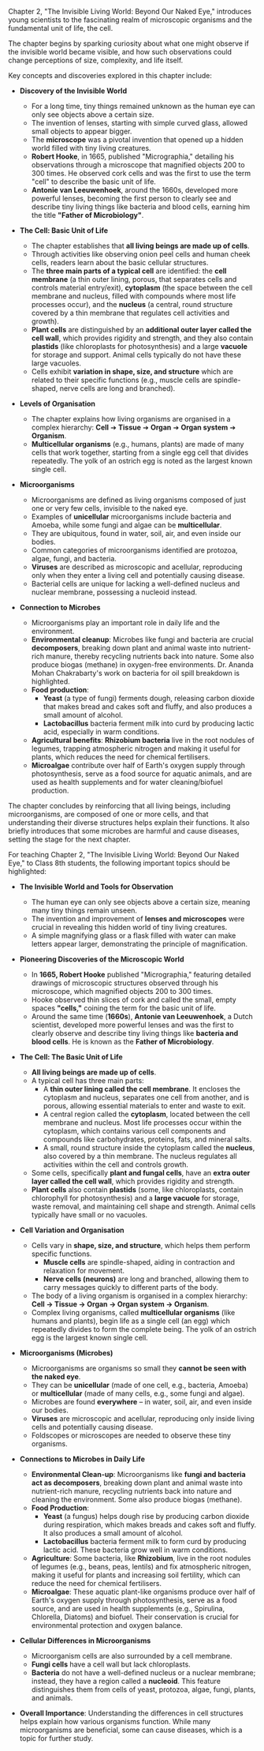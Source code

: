 Chapter 2, "The Invisible Living World: Beyond Our Naked Eye," introduces young scientists to the fascinating realm of microscopic organisms and the fundamental unit of life, the cell.

The chapter begins by sparking curiosity about what one might observe if the invisible world became visible, and how such observations could change perceptions of size, complexity, and life itself.

Key concepts and discoveries explored in this chapter include:

*   **Discovery of the Invisible World**
    *   For a long time, tiny things remained unknown as the human eye can only see objects above a certain size.
    *   The invention of lenses, starting with simple curved glass, allowed small objects to appear bigger.
    *   The **microscope** was a pivotal invention that opened up a hidden world filled with tiny living creatures.
    *   **Robert Hooke**, in 1665, published "Micrographia," detailing his observations through a microscope that magnified objects 200 to 300 times. He observed cork cells and was the first to use the term "cell" to describe the basic unit of life.
    *   **Antonie van Leeuwenhoek**, around the 1660s, developed more powerful lenses, becoming the first person to clearly see and describe tiny living things like bacteria and blood cells, earning him the title **"Father of Microbiology"**.

*   **The Cell: Basic Unit of Life**
    *   The chapter establishes that **all living beings are made up of cells**.
    *   Through activities like observing onion peel cells and human cheek cells, readers learn about the basic cellular structures.
    *   The **three main parts of a typical cell** are identified: the **cell membrane** (a thin outer lining, porous, that separates cells and controls material entry/exit), **cytoplasm** (the space between the cell membrane and nucleus, filled with compounds where most life processes occur), and the **nucleus** (a central, round structure covered by a thin membrane that regulates cell activities and growth).
    *   **Plant cells** are distinguished by an **additional outer layer called the cell wall**, which provides rigidity and strength, and they also contain **plastids** (like chloroplasts for photosynthesis) and a large **vacuole** for storage and support. Animal cells typically do not have these large vacuoles.
    *   Cells exhibit **variation in shape, size, and structure** which are related to their specific functions (e.g., muscle cells are spindle-shaped, nerve cells are long and branched).

*   **Levels of Organisation**
    *   The chapter explains how living organisms are organised in a complex hierarchy: **Cell** ➔ **Tissue** ➔ **Organ** ➔ **Organ system** ➔ **Organism**.
    *   **Multicellular organisms** (e.g., humans, plants) are made of many cells that work together, starting from a single egg cell that divides repeatedly. The yolk of an ostrich egg is noted as the largest known single cell.

*   **Microorganisms**
    *   Microorganisms are defined as living organisms composed of just one or very few cells, invisible to the naked eye.
    *   Examples of **unicellular** microorganisms include bacteria and Amoeba, while some fungi and algae can be **multicellular**.
    *   They are ubiquitous, found in water, soil, air, and even inside our bodies.
    *   Common categories of microorganisms identified are protozoa, algae, fungi, and bacteria.
    *   **Viruses** are described as microscopic and acellular, reproducing only when they enter a living cell and potentially causing disease.
    *   Bacterial cells are unique for lacking a well-defined nucleus and nuclear membrane, possessing a nucleoid instead.

*   **Connection to Microbes**
    *   Microorganisms play an important role in daily life and the environment.
    *   **Environmental cleanup**: Microbes like fungi and bacteria are crucial **decomposers**, breaking down plant and animal waste into nutrient-rich manure, thereby recycling nutrients back into nature. Some also produce biogas (methane) in oxygen-free environments. Dr. Ananda Mohan Chakrabarty's work on bacteria for oil spill breakdown is highlighted.
    *   **Food production**:
        *   **Yeast** (a type of fungi) ferments dough, releasing carbon dioxide that makes bread and cakes soft and fluffy, and also produces a small amount of alcohol.
        *   **Lactobacillus** bacteria ferment milk into curd by producing lactic acid, especially in warm conditions.
    *   **Agricultural benefits**: **Rhizobium bacteria** live in the root nodules of legumes, trapping atmospheric nitrogen and making it useful for plants, which reduces the need for chemical fertilisers.
    *   **Microalgae** contribute over half of Earth's oxygen supply through photosynthesis, serve as a food source for aquatic animals, and are used as health supplements and for water cleaning/biofuel production.

The chapter concludes by reinforcing that all living beings, including microorganisms, are composed of one or more cells, and that understanding their diverse structures helps explain their functions. It also briefly introduces that some microbes are harmful and cause diseases, setting the stage for the next chapter.

For teaching Chapter 2, "The Invisible Living World: Beyond Our Naked Eye," to Class 8th students, the following important topics should be highlighted:

*   **The Invisible World and Tools for Observation**
    *   The human eye can only see objects above a certain size, meaning many tiny things remain unseen.
    *   The invention and improvement of **lenses and microscopes** were crucial in revealing this hidden world of tiny living creatures.
    *   A simple magnifying glass or a flask filled with water can make letters appear larger, demonstrating the principle of magnification.

*   **Pioneering Discoveries of the Microscopic World**
    *   In **1665, Robert Hooke** published "Micrographia," featuring detailed drawings of microscopic structures observed through his microscope, which magnified objects 200 to 300 times.
    *   Hooke observed thin slices of cork and called the small, empty spaces **"cells,"** coining the term for the basic unit of life.
    *   Around the same time (**1660s**), **Antonie van Leeuwenhoek**, a Dutch scientist, developed more powerful lenses and was the first to clearly observe and describe tiny living things like **bacteria and blood cells**. He is known as the **Father of Microbiology**.

*   **The Cell: The Basic Unit of Life**
    *   **All living beings are made up of cells**.
    *   A typical cell has three main parts:
        *   A **thin outer lining called the cell membrane**. It encloses the cytoplasm and nucleus, separates one cell from another, and is porous, allowing essential materials to enter and waste to exit.
        *   A central region called the **cytoplasm**, located between the cell membrane and nucleus. Most life processes occur within the cytoplasm, which contains various cell components and compounds like carbohydrates, proteins, fats, and mineral salts.
        *   A small, round structure inside the cytoplasm called the **nucleus**, also covered by a thin membrane. The nucleus regulates all activities within the cell and controls growth.
    *   Some cells, specifically **plant and fungal cells**, have an **extra outer layer called the cell wall**, which provides rigidity and strength.
    *   **Plant cells** also contain **plastids** (some, like chloroplasts, contain chlorophyll for photosynthesis) and a **large vacuole** for storage, waste removal, and maintaining cell shape and strength. Animal cells typically have small or no vacuoles.

*   **Cell Variation and Organisation**
    *   Cells vary in **shape, size, and structure**, which helps them perform specific functions.
        *   **Muscle cells** are spindle-shaped, aiding in contraction and relaxation for movement.
        *   **Nerve cells (neurons)** are long and branched, allowing them to carry messages quickly to different parts of the body.
    *   The body of a living organism is organised in a complex hierarchy: **Cell → Tissue → Organ → Organ system → Organism**.
    *   Complex living organisms, called **multicellular organisms** (like humans and plants), begin life as a single cell (an egg) which repeatedly divides to form the complete being. The yolk of an ostrich egg is the largest known single cell.

*   **Microorganisms (Microbes)**
    *   Microorganisms are organisms so small they **cannot be seen with the naked eye**.
    *   They can be **unicellular** (made of one cell, e.g., bacteria, Amoeba) or **multicellular** (made of many cells, e.g., some fungi and algae).
    *   Microbes are found **everywhere** – in water, soil, air, and even inside our bodies.
    *   **Viruses** are microscopic and acellular, reproducing only inside living cells and potentially causing disease.
    *   Foldscopes or microscopes are needed to observe these tiny organisms.

*   **Connections to Microbes in Daily Life**
    *   **Environmental Clean-up**: Microorganisms like **fungi and bacteria act as decomposers**, breaking down plant and animal waste into nutrient-rich manure, recycling nutrients back into nature and cleaning the environment. Some also produce biogas (methane).
    *   **Food Production**:
        *   **Yeast** (a fungus) helps dough rise by producing carbon dioxide during respiration, which makes breads and cakes soft and fluffy. It also produces a small amount of alcohol.
        *   **Lactobacillus** bacteria ferment milk to form curd by producing lactic acid. These bacteria grow well in warm conditions.
    *   **Agriculture**: Some bacteria, like **Rhizobium**, live in the root nodules of legumes (e.g., beans, peas, lentils) and fix atmospheric nitrogen, making it useful for plants and increasing soil fertility, which can reduce the need for chemical fertilisers.
    *   **Microalgae**: These aquatic plant-like organisms produce over half of Earth's oxygen supply through photosynthesis, serve as a food source, and are used in health supplements (e.g., Spirulina, Chlorella, Diatoms) and biofuel. Their conservation is crucial for environmental protection and oxygen balance.

*   **Cellular Differences in Microorganisms**
    *   Microorganism cells are also surrounded by a cell membrane.
    *   **Fungi cells** have a cell wall but lack chloroplasts.
    *   **Bacteria** do not have a well-defined nucleus or a nuclear membrane; instead, they have a region called a **nucleoid**. This feature distinguishes them from cells of yeast, protozoa, algae, fungi, plants, and animals.

*   **Overall Importance**: Understanding the differences in cell structures helps explain how various organisms function. While many microorganisms are beneficial, some can cause diseases, which is a topic for further study.
